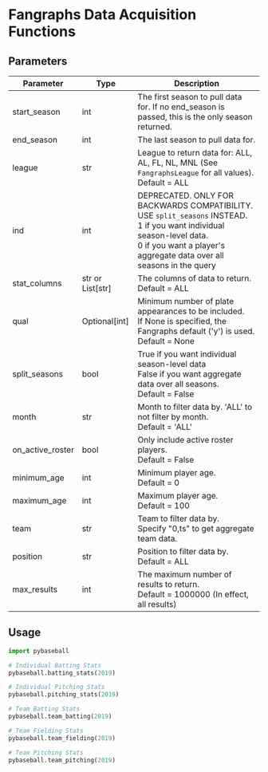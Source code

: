 # Fangraphs Data Acquisition Functions

## Parameters

| Parameter        | Type             | Description
|  ---             | ---              | ---
| start_season     | int              | The first season to pull data for. If no end_season is passed, this is the only season returned.
| end_season       | int              | The last season to pull data for.
| league           | str              | League to return data for: ALL, AL, FL, NL, MNL (See `FangraphsLeague` for all values). Default = ALL
| ind              | int              | DEPRECATED. ONLY FOR BACKWARDS COMPATIBILITY. USE `split_seasons` INSTEAD. <br> 1 if you want individual season-level data. <br> 0 if you want a player's aggregate data over all seasons in the query
| stat_columns     | str or List[str] | The columns of data to return. <br> Default = ALL
| qual             | Optional[int]    | Minimum number of plate appearances to be included. <br> If None is specified, the Fangraphs default ('y') is used. <br> Default = None
| split_seasons    | bool             | True if you want individual season-level data <br> False if you want aggregate data over all seasons. <br> Default = False
| month            | str              | Month to filter data by. 'ALL' to not filter by month. <br> Default = 'ALL'
| on_active_roster | bool             | Only include active roster players. <br> Default = False
| minimum_age      | int              | Minimum player age. <br> Default = 0
| maximum_age      | int              | Maximum player age. <br> Default = 100
| team             | str              | Team to filter data by. <br> Specify "0,ts" to get aggregate team data.
| position         | str              | Position to filter data by. <br> Default = ALL
| max_results      | int              | The maximum number of results to return. <br> Default = 1000000 (In effect, all results)


## Usage

```python
import pybaseball

# Individual Batting Stats
pybaseball.batting_stats(2019)

# Individual Pitching Stats
pybaseball.pitching_stats(2019)

# Team Batting Stats
pybaseball.team_batting(2019)

# Team Fielding Stats
pybaseball.team_fielding(2019)

# Team Pitching Stats
pybaseball.team_pitching(2019)
```
